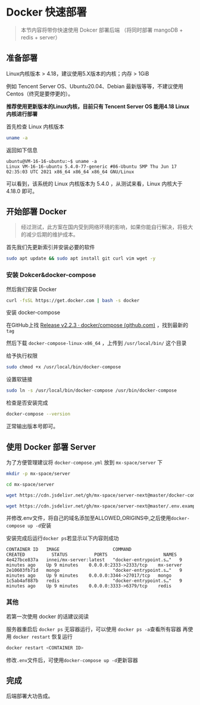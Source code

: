 # Docker 快速部署

> 本节内容将带你快速使用 Dokcer 部署后端 （将同时部署 mangoDB + redis + server）

## 准备部署

<Alert type="info">

Linux内核版本 > 4.18，建议使用5.X版本的内核；内存 > 1GiB

</Alert>

例如 Tencent Server OS、Ubuntu20.04、Debian 最新版等等，不建议使用 Centos（终究是要停更的）。

**推荐使用更新版本的Linux内核，目前只有 Tencent Server OS 能用4.18 Linux 内核进行部署**


首先检查 Linux 内核版本

```bash
uname -a
```

返回如下信息

```shell
ubuntu@VM-16-16-ubuntu:~$ uname -a
Linux VM-16-16-ubuntu 5.4.0-77-generic #86-Ubuntu SMP Thu Jun 17 02:35:03 UTC 2021 x86_64 x86_64 x86_64 GNU/Linux
```

可以看到，该系统的 Linux 内核版本为 5.4.0 ，从测试来看，Linux 内核大于 4.18.0 即可。

## 开始部署 Docker

> 经过测试，此方案在国内受到网络环境的影响，如果你能自行解决，将极大的减少后期的维护成本。

首先我们先更新索引并安装必要的软件

```bash
sudo apt update && sudo apt install git curl vim wget -y
```

### 安装 Dokcer&docker-compose

然后我们安装 Docker

```bash
curl -fsSL https://get.docker.com | bash -s docker
```

安装 docker-compose

在GitHub上找 [Release v2.2.3 · docker/compose (github.com)](https://github.com/docker/compose/releases/tag/v2.2.3) ，找到最新的 `tag`

然后下载 `docker-compose-linux-x86_64` ，上传到 `/usr/local/bin/` 这个目录

给予执行权限

```bash
sudo chmod +x /usr/local/bin/docker-compose
```

设置软链接

```bash
sudo ln -s /usr/local/bin/docker-compose /usr/bin/docker-compose
```

检查是否安装完成

```bash
docker-compose --version
```

正常输出版本号即可。

## 使用 Docker 部署 Server

为了方便管理建议将 `docker-compose.yml` 放到 `mx-space/server` 下

```bash
mkdir -p mx-space/server

cd mx-space/server

wget https://cdn.jsdelivr.net/gh/mx-space/server-next@master/docker-compose.yml

wget https://cdn.jsdelivr.net/gh/mx-space/server-next@master/.env.example -O .env
```

并修改.env文件，将自己的域名添加至ALLOWED_ORIGINS中,之后使用`docker-compose up -d`安装

安装完成后运行`docker ps`若显示以下内容则成功

```shell
CONTAINER ID   IMAGE                    COMMAND                  CREATED          STATUS          PORTS                     NAMES
4e427bce837a   innei/mx-server:latest   "docker-entrypoint.s…"   9 minutes ago    Up 9 minutes    0.0.0.0:2333->2333/tcp    mx-server
2e10603fb71d   mongo                    "docker-entrypoint.s…"   9 minutes ago    Up 9 minutes    0.0.0.0:3344->27017/tcp   mongo
1c5ab4af887b   redis                    "docker-entrypoint.s…"   9 minutes ago    Up 9 minutes    0.0.0.0:3333->6379/tcp    redis
```

### 其他

若第一次使用 docker 的话建议阅读

服务器重启后 `docker ps` 无容器运行，可以使用 `docker ps -a`查看所有容器 再使用 `docker restart` 恢复运行

```bash
docker restart <CONTAINER ID>
```

修改`.env`文件后，可使用`docker-compose up -d`更新容器

## 完成

后端部署大功告成。
